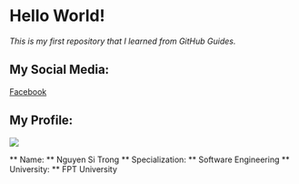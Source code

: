 # Hello World!
*This is my first repository that I learned from GitHub Guides.*

## My Social Media:
[Facebook](https://www.facebook.com/trongiwa79/)

## My Profile:
<img src="https://prntscr.com/10mv165">

** Name: ** Nguyen Si Trong
** Specialization: ** Software Engineering
** University: ** FPT University



